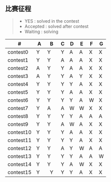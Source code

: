 ## 比赛征程
> * YES : solved in the contest
> * Accepted : solved after contest
> * Waiting : solving


  \# |  A  |  B  |  C  |  D  |  E  |  F  |  G  
---|---|---|---|---|---|---|---
|contest0|Y|  Y     | Y | A | A| X|X
| contest1 | Y   |   Y   | A|A|A|X|X
| contest2 | A   |  Y   | Y |A|A|X|X
| contest3 | A  |   Y | Y|A|Y|X|X
| contest4 | Y   |   Y   | Y|Y|A|X|X
| contest5 | Y   |   Y   | Y|A|A|X|X
| contest6 | Y   |   Y   | Y|Y|A|W|X
| contest7 | Y   |   A   | A|W|W|X|X
| contest8 | Y   |   Y   | Y|Y|A|A|A
| contest9 | Y   |   Y   | A|W|A|X|X
| contest10 | Y   |   Y   | Y|A|A|X|X
| contest11 | Y   |   Y   | Y|Y|A|X|X
| contest12 | Y   |   Y   | A|Y|W|A|A
| contest13| Y   |   Y   | Y|Y|A|A|W
| contest14 | Y   |   Y   | Y|A|W|X|X
| contest15 | Y   |   Y   | Y|Y|A|X|X

